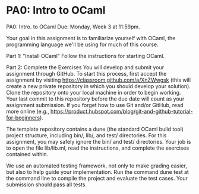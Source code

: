 # PA0: Intro to OCaml
PA0: Intro. to OCaml
Due: Monday, Week 3 at 11:59pm.

Your goal in this assignment is to familiarize yourself with OCaml, the programming language we'll be using for much of this course.

Part 1: "Install OCaml"
Follow the instructions for starting OCaml.

Part 2: Complete the Exercises
You will develop and submit your assignment through GitHub. To start this process, first accept the assignment by visiting  https://classroom.github.com/a/XnZWwgsk (this will create a new private repository in which you should develop your solution). Clone the repository onto your local machine in order to begin working. Your last commit to this repository before the due date will count as your assignment submission. If you forget how to use Git and/or GitHub, read more online (e.g., https://product.hubspot.com/blog/git-and-github-tutorial-for-beginners).

The template repository contains a dune (the standard OCaml build tool) project structure, including bin/, lib/, and test/ directories. For this assignment, you may safely ignore the bin/ and test/ directories. Your job is to open the file lib/lib.ml, read the instructions, and complete the exercises contained within.

We use an automated testing framework, not only to make grading easier, but also to help guide your implementation. Run the command dune test at the command line to compile the project and evaluate the test cases. Your submission should pass all tests.
